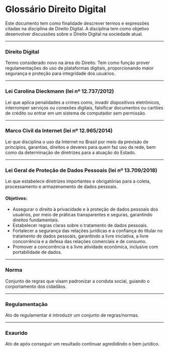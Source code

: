 # Glossário Direito Digital

Este documento tem como finalidade descrever termos e expressões citadas na disciplina de Direito Digital. A disciplina tem como objetivo desenvolver discussões sobre o Direito Digital na sociedade atual.
***
### Direito Digital
Termo considerado novo na área do Direito. Tem como função prover regulamentações do uso de plataformas digitais, proporcionando maior segurança e proteção para integridade dos usuários.
***
 ### Lei Carolina Dieckmann (lei nº 12.737/2012)
Lei que aplica penalidades a crimes como, invadir dispositivos eletrônicos, interromper serviços ou conexões digitais, falsificar documentos ou cartões de crédito ou entrar em um sistema de computador sem permissão.
***
### Marco Civil da Internet (lei nº 12.965/2014)
Lei que disciplina o uso da Internet no Brasil por meio da previsão de princípios, garantias, direitos e deveres para quem faz uso da rede, bem como da determinação de diretrizes para a atuação do Estado.
***
### Lei Geral de Proteção de Dados Pessoais (lei nº 13.709/2018)
 Lei que estabelece diretrizes importantes e obrigatórias para a coleta, processamento e armazenamento de dados pessoais.

 #### Objetivos:
 * Assegurar o direito à privacidade e à proteção de dados pessoais dos usuários, por meio de práticas transparentes e seguras, garantindo direitos fundamentais.
 * Estabelecer regras claras sobre o tratamento de dados pessoais.
 * Fortalecer a segurança das relações jurídicas e a confiança do titular no tratamento de dados pessoais, garantindo a livre iniciativa, a livre concorrência e a defesa das relações comerciais e de consumo.
 * Promover a concorrência e a livre atividade econômica, inclusive com portabilidade de dados.
***
### Norma
Conjunto de regras que visam padronizar a conduta social, guiando o corportamento dos cidadãos.
***
### Regulamentação
Ato de regulamentar é introduzir um conjunto de regras/normas.
***
### Exaurido
Ato de após conseguir um resultado continuar agredidindo o bem jurídico.
